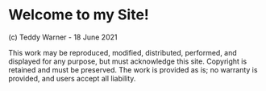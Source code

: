 # Welcome to my Site!

(c) Teddy Warner - 18 June 2021

This work may be reproduced, modified, distributed, performed, and displayed 
for any purpose, but must acknowledge this site. 
Copyright is retained and must be preserved. The work is provided as is; 
no warranty is provided, and users accept all liability.
